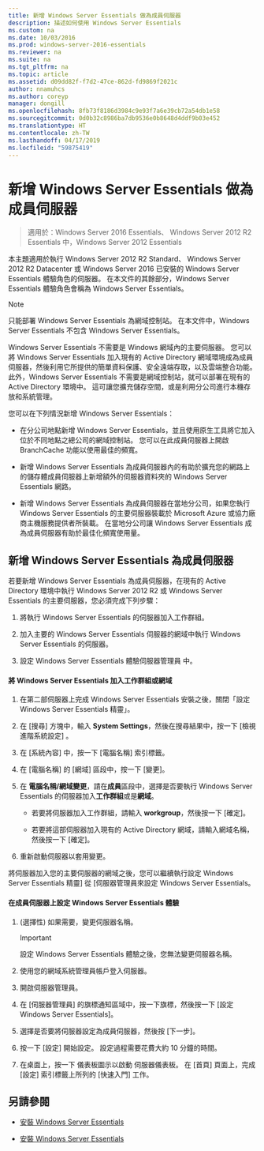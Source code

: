 ```yaml
---
title: 新增 Windows Server Essentials 做為成員伺服器
description: 描述如何使用 Windows Server Essentials
ms.custom: na
ms.date: 10/03/2016
ms.prod: windows-server-2016-essentials
ms.reviewer: na
ms.suite: na
ms.tgt_pltfrm: na
ms.topic: article
ms.assetid: d09dd82f-f7d2-47ce-862d-fd9869f2021c
author: nnamuhcs
ms.author: coreyp
manager: dongill
ms.openlocfilehash: 8fb73f8186d3984c9e93f7a6e39cb72a54db1e58
ms.sourcegitcommit: 0d0b32c8986ba7db9536e0b8648d4ddf9b03e452
ms.translationtype: HT
ms.contentlocale: zh-TW
ms.lasthandoff: 04/17/2019
ms.locfileid: "59875419"
---
```

# <a name="add-windows-server-essentials-as-a-member-server"></a>新增 Windows Server Essentials 做為成員伺服器

>適用於：Windows Server 2016 Essentials、 Windows Server 2012 R2 Essentials 中，Windows Server 2012 Essentials

本主題適用於執行 Windows Server 2012 R2 Standard、 Windows Server 2012 R2 Datacenter 或 Windows Server 2016 已安裝的 Windows Server Essentials 體驗角色的伺服器。 在本文件的其餘部分，Windows Server Essentials 體驗角色會稱為 Windows Server Essentials。  
  
> [!NOTE]
>   只能部署 Windows Server Essentials 為網域控制站。 在本文件中，Windows Server Essentials 不包含 Windows Server Essentials。  
  
 Windows Server Essentials 不需要是 Windows 網域內的主要伺服器。 您可以將 Windows Server Essentials 加入現有的 Active Directory 網域環境成為成員伺服器，然後利用它所提供的簡單資料保護、安全遠端存取，以及雲端整合功能。 此外，Windows Server Essentials 不需要是網域控制站，就可以部署在現有的 Active Directory 環境中。 這可讓您擴充儲存空間，或是利用分公司進行本機存放和系統管理。  
  
 您可以在下列情況新增 Windows Server Essentials：  
  
-   在分公司地點新增 Windows Server Essentials，並且使用原生工具將它加入位於不同地點之總公司的網域控制站。 您可以在此成員伺服器上開啟 BranchCache 功能以使用最佳的頻寬。  
  
-   新增 Windows Server Essentials 為成員伺服器內的有助於擴充您的網路上的儲存體成員伺服器上新增額外的伺服器資料夾的 Windows Server Essentials 網路。  
  
-   新增 Windows Server Essentials 為成員伺服器在當地分公司，如果您執行 Windows Server Essentials 的主要伺服器裝載於 Microsoft Azure 或協力廠商主機服務提供者所裝載。 在當地分公司讓 Windows Server Essentials 成為成員伺服器有助於最佳化頻寬使用量。  
  
## <a name="adding-windows-server-essentials-as-a-member-server"></a>新增 Windows Server Essentials 為成員伺服器  
 若要新增 Windows Server Essentials 為成員伺服器，在現有的 Active Directory 環境中執行 Windows Server 2012 R2 或 Windows Server Essentials 的主要伺服器，您必須完成下列步驟：  
  
1.  將執行 Windows Server Essentials 的伺服器加入工作群組。  
  
2.  加入主要的 Windows Server Essentials 伺服器的網域中執行 Windows Server Essentials 的伺服器。  
  
3.  設定 Windows Server Essentials 體驗伺服器管理員 中。  
  
#### <a name="to-join-windows-server-essentials-to-a-workgroup-or-domain"></a>將 Windows Server Essentials 加入工作群組或網域  
  
1.  在第二部伺服器上完成 Windows Server Essentials 安裝之後，關閉「設定 Windows Server Essentials 精靈」。  
  
2.  在 [搜尋]  方塊中，輸入 **System Settings**，然後在搜尋結果中，按一下 [檢視進階系統設定] 。  
  
3.  在 [系統內容] 中，按一下 [電腦名稱] 索引標籤。  
  
4.  在 [電腦名稱] 的 [網域] 區段中，按一下 [變更]。  
  
5.  在 **電腦名稱/網域變更**，請在**成員**區段中，選擇是否要執行 Windows Server Essentials 的伺服器加入**工作群組**或是**網域**。  
  
    -   若要將伺服器加入工作群組，請輸入 **workgroup**，然後按一下 [確定]。  
  
    -   若要將這部伺服器加入現有的 Active Directory 網域，請輸入網域名稱，然後按一下 [確定]。  
  
6.  重新啟動伺服器以套用變更。  
  
 將伺服器加入您的主要伺服器的網域之後，您可以繼續執行設定 Windows Server Essentials 精靈] 從 [伺服器管理員來設定 Windows Server Essentials。  
  
#### <a name="to-configure-windows-server-essentials-experience-on-a-member-server"></a>在成員伺服器上設定 Windows Server Essentials 體驗  
  
1.  (選擇性) 如果需要，變更伺服器名稱。  
  
    > [!IMPORTANT]
    >  設定 Windows Server Essentials 體驗之後，您無法變更伺服器名稱。  
  
2.  使用您的網域系統管理員帳戶登入伺服器。  
  
3.  開啟伺服器管理員。  
  
4.  在 [伺服器管理員] 的旗標通知區域中，按一下旗標，然後按一下 [設定 Windows Server Essentials]。  
  
5.  選擇是否要將伺服器設定為成員伺服器，然後按 [下一步]。  
  
6.  按一下 [設定] 開始設定。 設定過程需要花費大約 10 分鐘的時間。  
  
7.  在桌面上，按一下 儀表板圖示以啟動 伺服器儀表板。 在 [首頁] 頁面上，完成 [設定]  索引標籤上所列的 [快速入門]  工作。  
  
## <a name="see-also"></a>另請參閱  
  

-   [安裝 Windows Server Essentials](Install-Windows-Server-Essentials.md)

-   [安裝 Windows Server Essentials](../install/Install-Windows-Server-Essentials.md)

